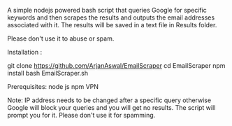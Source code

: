A simple nodejs powered bash script that queries Google for specific keywords and then scrapes the results and outputs the email addresses associated with it. The results will be saved in a text file in Results folder.

Please don't use it to abuse or spam.

Installation : 

git clone https://github.com/ArjanAswal/EmailScraper
cd EmailScraper
npm install
bash EmailScraper.sh

Prerequisites:
node js 
npm
VPN

Note: IP address needs to be changed after a specific query otherwise Google will block your queries and you will get no results. The script will prompt you for it. Please don't use it for spamming.

